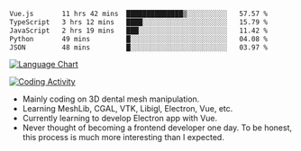 <!--START_SECTION:waka-->

```txt
Vue.js       11 hrs 42 mins  ██████████████▒░░░░░░░░░░   57.57 %
TypeScript   3 hrs 12 mins   ████░░░░░░░░░░░░░░░░░░░░░   15.79 %
JavaScript   2 hrs 19 mins   ███░░░░░░░░░░░░░░░░░░░░░░   11.42 %
Python       49 mins         █░░░░░░░░░░░░░░░░░░░░░░░░   04.08 %
JSON         48 mins         █░░░░░░░░░░░░░░░░░░░░░░░░   03.97 %
```

<!--END_SECTION:waka-->

<!--START_SECTION:waka_lang_chart_svg-->
[![Language Chart](https://wakatime.com/share/@DYPro_MIKE/13ed6aa1-fa8f-42b5-8fa7-97c58e94375f.svg)](https://wakatime.com)
<!--END_SECTION:waka_lang_chart_svg-->

<!--START_SECTION:waka_coding_activity_svg-->
[![Coding Activity](https://wakatime.com/share/@DYPro_MIKE/2224f81a-edc4-46bb-b59e-25de5147ed15.svg)](https://wakatime.com)
<!--END_SECTION:waka_coding_activity_svg-->

<!--
**0x11111111/0x11111111** is a ✨ _special_ ✨ repository because its `README.md` (this file) appears on your GitHub profile.

Here are some ideas to get you started:

- 🔭 I’m currently working on ...
- 🌱 I’m currently learning ...
- 👯 I’m looking to collaborate on ...
- 🤔 I’m looking for help with ...
- 💬 Ask me about ...
- 📫 How to reach me: ...
- 😄 Pronouns: ...
- ⚡ Fun fact: ...
-->
- Mainly coding on 3D dental mesh manipulation.
- Learning MeshLib, CGAL, VTK, Libigl, Electron, Vue, etc.
- Currently learning to develop Electron app with Vue.
- Never thought of becoming a frontend developer one day. To be honest, this process is much more interesting than I expected.
